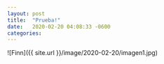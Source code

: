 ```yaml
---
layout: post
title:  "Prueba!"
date:   2020-02-20 04:08:33 -0600
categories:
---
```


![Finn]({{ site.url }}/image/2020-02-20/imagen1.jpg)

